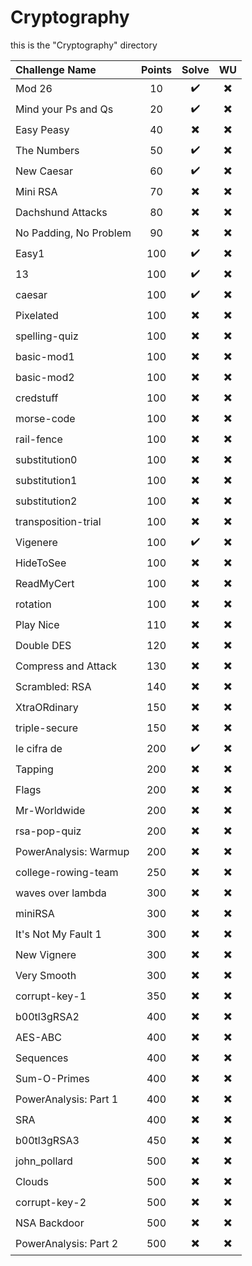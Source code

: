 # Cryptography
this is the "Cryptography" directory

| Challenge Name | Points | Solve | WU |
|:----------|:----------:|:----------:|:----------:|
| Mod 26 |     10     | ✔️ | ✖️ |
| Mind your Ps and Qs |     20     | ✔️ | ✖️ |
| Easy Peasy |     40     | ✖️ | ✖️ |
| The Numbers |     50     | ✔️ | ✖️ |
| New Caesar |     60     | ✔️ | ✖️ |
| Mini RSA |     70     | ✖️ | ✖️ |
| Dachshund Attacks |     80     | ✖️ | ✖️ |
| No Padding, No Problem |     90     | ✖️ | ✖️ |
| Easy1 |     100     | ✔️ | ✖️ |
| 13 |     100     | ✔️ | ✖️ |
| caesar |     100     | ✔️ | ✖️ |
| Pixelated |     100     | ✖️ | ✖️ |
| spelling-quiz |     100     | ✖️ | ✖️ |
| basic-mod1 |     100     | ✖️ | ✖️ |
| basic-mod2 |     100     | ✖️ | ✖️ |
| credstuff |     100     | ✖️ | ✖️ |
| morse-code |     100     | ✖️ | ✖️ |
| rail-fence |     100     | ✖️ | ✖️ |
| substitution0 |     100     | ✖️ | ✖️ |
| substitution1 |     100     | ✖️ | ✖️ |
| substitution2 |     100     | ✖️ | ✖️ |
| transposition-trial |     100     | ✖️ | ✖️ |
| Vigenere |     100     | ✔️ | ✖️ |
| HideToSee |     100     | ✖️ | ✖️ |
| ReadMyCert |     100     | ✖️ | ✖️ |
| rotation |     100     | ✖️ | ✖️ |
| Play Nice |     110     | ✖️ | ✖️ |
| Double DES |     120     | ✖️ | ✖️ |
| Compress and Attack |     130     | ✖️ | ✖️ |
| Scrambled: RSA |     140     | ✖️ | ✖️ |
| XtraORdinary |     150     | ✖️ | ✖️ |
| triple-secure |     150     | ✖️ | ✖️ |
| le cifra de |     200     | ✔️ | ✖️ |
| Tapping |     200     | ✖️ | ✖️ |
| Flags |     200     | ✖️ | ✖️ |
| Mr-Worldwide |     200     | ✖️ | ✖️ |
| rsa-pop-quiz |     200     | ✖️ | ✖️ |
| PowerAnalysis: Warmup |     200     | ✖️ | ✖️ |
| college-rowing-team |     250     | ✖️ | ✖️ |
| waves over lambda |     300     | ✖️ | ✖️ |
| miniRSA |     300     | ✖️ | ✖️ |
| It's Not My Fault 1 |     300     | ✖️ | ✖️ |
| New Vignere |     300     | ✖️ | ✖️ |
| Very Smooth |     300     | ✖️ | ✖️ |
| corrupt-key-1 |     350     | ✖️ | ✖️ |
| b00tl3gRSA2 |     400     | ✖️ | ✖️ |
| AES-ABC |     400     | ✖️ | ✖️ |
| Sequences |     400     | ✖️ | ✖️ |
| Sum-O-Primes |     400     | ✖️ | ✖️ |
| PowerAnalysis: Part 1 |     400     | ✖️ | ✖️ |
| SRA |     400     | ✖️ | ✖️ |
| b00tl3gRSA3 |     450     | ✖️ | ✖️ |
| john_pollard |     500     | ✖️ | ✖️ |
| Clouds |     500     | ✖️ | ✖️ |
| corrupt-key-2 |     500     | ✖️ | ✖️ |
| NSA Backdoor |     500     | ✖️ | ✖️ |
| PowerAnalysis: Part 2 |     500     | ✖️ | ✖️ |
